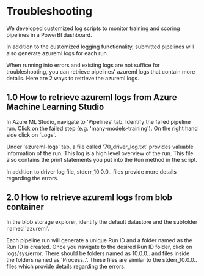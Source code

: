 # Troubleshooting

We developed customized log scripts to monitor training and scoring pipelines in a PowerBI dashboard.

In addition to the customized logging functionality, submitted pipelines will also generate azureml logs for each run.

When running into errors and existing logs are not suffice for troubleshooting, you can retrieve pipelines' azureml logs that contain more details. Here are 2 ways to retrieve the azureml logs.

## 1.0 How to retrieve azureml logs from Azure Machine Learning Studio

In Azure ML Studio, navigate to 'Pipelines' tab. Identify the failed pipeline run. Click on the failed step (e.g. 'many-models-training'). On the right hand side click on 'Logs'.

Under 'azureml-logs' tab, a file called '70_driver_log.txt' provides valuable information of the run. This log is a high level overview of the run. This file also contains the print statements you put into the Run method in the script.

In addition to driver log file, stderr_10.0.0.. files provide more details regarding the errors.

## 2.0 How to retrieve azureml logs from blob container

In the blob storage explorer, identify the default datastore and the subfolder named 'azureml'.

Each pipeline run will generate a unique Run ID and a folder named as the Run ID is created. Once you navigate to the desired Run ID folder, click on logs/sys/error. There should be folders named as 10.0.0.. and files inside the folders named as 'Process..'. These files are similar to the stderr_10.0.0.. files which provide details regarding the errors.
